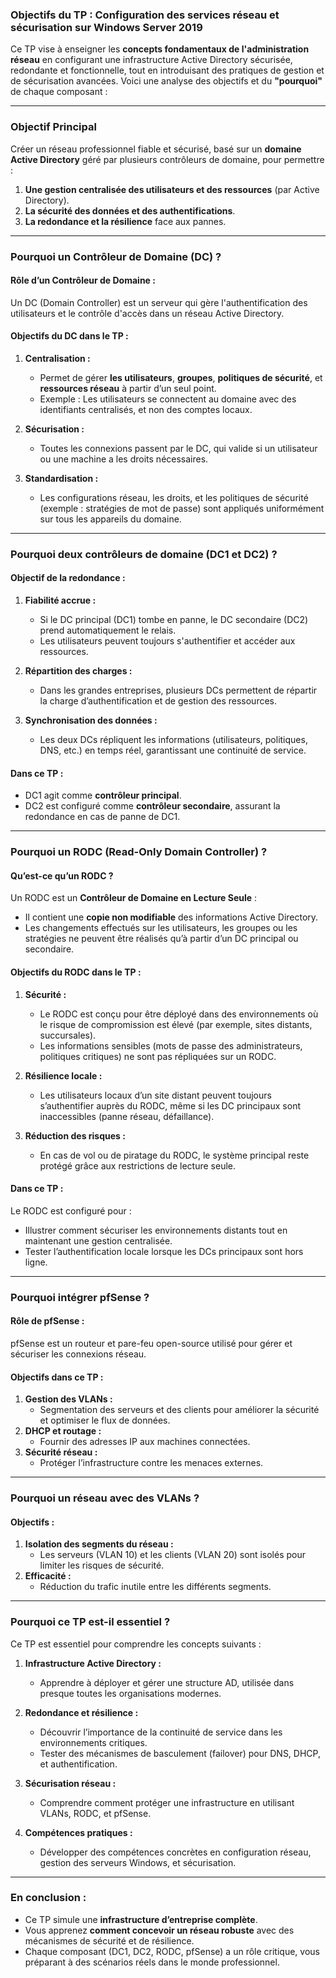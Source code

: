 ### **Objectifs du TP : Configuration des services réseau et sécurisation sur Windows Server 2019**

Ce TP vise à enseigner les **concepts fondamentaux de l'administration réseau** en configurant une infrastructure Active Directory sécurisée, redondante et fonctionnelle, tout en introduisant des pratiques de gestion et de sécurisation avancées. Voici une analyse des objectifs et du **"pourquoi"** de chaque composant :

---

### **Objectif Principal**
Créer un réseau professionnel fiable et sécurisé, basé sur un **domaine Active Directory** géré par plusieurs contrôleurs de domaine, pour permettre :
1. **Une gestion centralisée des utilisateurs et des ressources** (par Active Directory).
2. **La sécurité des données et des authentifications**.
3. **La redondance et la résilience** face aux pannes.

---

### **Pourquoi un Contrôleur de Domaine (DC) ?**

#### **Rôle d’un Contrôleur de Domaine :**
Un DC (Domain Controller) est un serveur qui gère l'authentification des utilisateurs et le contrôle d'accès dans un réseau Active Directory.

#### **Objectifs du DC dans le TP :**
1. **Centralisation :**
   - Permet de gérer **les utilisateurs**, **groupes**, **politiques de sécurité**, et **ressources réseau** à partir d’un seul point.
   - Exemple : Les utilisateurs se connectent au domaine avec des identifiants centralisés, et non des comptes locaux.

2. **Sécurisation :**
   - Toutes les connexions passent par le DC, qui valide si un utilisateur ou une machine a les droits nécessaires.

3. **Standardisation :**
   - Les configurations réseau, les droits, et les politiques de sécurité (exemple : stratégies de mot de passe) sont appliqués uniformément sur tous les appareils du domaine.

---

### **Pourquoi deux contrôleurs de domaine (DC1 et DC2) ?**

#### **Objectif de la redondance :**
1. **Fiabilité accrue :**
   - Si le DC principal (DC1) tombe en panne, le DC secondaire (DC2) prend automatiquement le relais.
   - Les utilisateurs peuvent toujours s'authentifier et accéder aux ressources.

2. **Répartition des charges :**
   - Dans les grandes entreprises, plusieurs DCs permettent de répartir la charge d’authentification et de gestion des ressources.

3. **Synchronisation des données :**
   - Les deux DCs répliquent les informations (utilisateurs, politiques, DNS, etc.) en temps réel, garantissant une continuité de service.

#### **Dans ce TP :**
- DC1 agit comme **contrôleur principal**.
- DC2 est configuré comme **contrôleur secondaire**, assurant la redondance en cas de panne de DC1.

---

### **Pourquoi un RODC (Read-Only Domain Controller) ?**

#### **Qu’est-ce qu’un RODC ?**
Un RODC est un **Contrôleur de Domaine en Lecture Seule** :
- Il contient une **copie non modifiable** des informations Active Directory.
- Les changements effectués sur les utilisateurs, les groupes ou les stratégies ne peuvent être réalisés qu’à partir d’un DC principal ou secondaire.

#### **Objectifs du RODC dans le TP :**
1. **Sécurité :**
   - Le RODC est conçu pour être déployé dans des environnements où le risque de compromission est élevé (par exemple, sites distants, succursales).
   - Les informations sensibles (mots de passe des administrateurs, politiques critiques) ne sont pas répliquées sur un RODC.

2. **Résilience locale :**
   - Les utilisateurs locaux d’un site distant peuvent toujours s’authentifier auprès du RODC, même si les DC principaux sont inaccessibles (panne réseau, défaillance).

3. **Réduction des risques :**
   - En cas de vol ou de piratage du RODC, le système principal reste protégé grâce aux restrictions de lecture seule.

#### **Dans ce TP :**
Le RODC est configuré pour :
- Illustrer comment sécuriser les environnements distants tout en maintenant une gestion centralisée.
- Tester l’authentification locale lorsque les DCs principaux sont hors ligne.

---

### **Pourquoi intégrer pfSense ?**

#### **Rôle de pfSense :**
pfSense est un routeur et pare-feu open-source utilisé pour gérer et sécuriser les connexions réseau.

#### **Objectifs dans ce TP :**
1. **Gestion des VLANs :**
   - Segmentation des serveurs et des clients pour améliorer la sécurité et optimiser le flux de données.
2. **DHCP et routage :**
   - Fournir des adresses IP aux machines connectées.
3. **Sécurité réseau :**
   - Protéger l’infrastructure contre les menaces externes.

---

### **Pourquoi un réseau avec des VLANs ?**

#### **Objectifs :**
1. **Isolation des segments du réseau :**
   - Les serveurs (VLAN 10) et les clients (VLAN 20) sont isolés pour limiter les risques de sécurité.
2. **Efficacité :**
   - Réduction du trafic inutile entre les différents segments.

---

### **Pourquoi ce TP est-il essentiel ?**

Ce TP est essentiel pour comprendre les concepts suivants :

1. **Infrastructure Active Directory :**
   - Apprendre à déployer et gérer une structure AD, utilisée dans presque toutes les organisations modernes.

2. **Redondance et résilience :**
   - Découvrir l’importance de la continuité de service dans les environnements critiques.
   - Tester des mécanismes de basculement (failover) pour DNS, DHCP, et authentification.

3. **Sécurisation réseau :**
   - Comprendre comment protéger une infrastructure en utilisant VLANs, RODC, et pfSense.

4. **Compétences pratiques :**
   - Développer des compétences concrètes en configuration réseau, gestion des serveurs Windows, et sécurisation.

---

### **En conclusion :**
- Ce TP simule une **infrastructure d’entreprise complète**.
- Vous apprenez **comment concevoir un réseau robuste** avec des mécanismes de sécurité et de résilience.
- Chaque composant (DC1, DC2, RODC, pfSense) a un rôle critique, vous préparant à des scénarios réels dans le monde professionnel.
